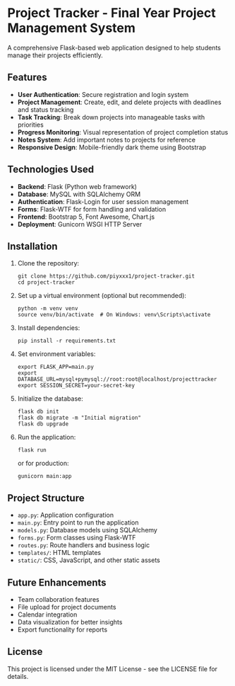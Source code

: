 # Project Tracker - Final Year Project Management System

A comprehensive Flask-based web application designed to help students  manage their  projects efficiently.

## Features

- **User Authentication**: Secure registration and login system
- **Project Management**: Create, edit, and delete projects with deadlines and status tracking
- **Task Tracking**: Break down projects into manageable tasks with priorities
- **Progress Monitoring**: Visual representation of project completion status
- **Notes System**: Add important notes to projects for reference
- **Responsive Design**: Mobile-friendly dark theme using Bootstrap

## Technologies Used

- **Backend**: Flask (Python web framework)
- **Database**: MySQL with SQLAlchemy ORM
- **Authentication**: Flask-Login for user session management
- **Forms**: Flask-WTF for form handling and validation
- **Frontend**: Bootstrap 5, Font Awesome, Chart.js
- **Deployment**: Gunicorn WSGI HTTP Server

## Installation

1. Clone the repository:
   ```
   git clone https://github.com/piyxxx1/project-tracker.git
   cd project-tracker
   ```

2. Set up a virtual environment (optional but recommended):
   ```
   python -m venv venv
   source venv/bin/activate  # On Windows: venv\Scripts\activate
   ```

3. Install dependencies:
   ```
   pip install -r requirements.txt
   ```

4. Set environment variables:
   ```
   export FLASK_APP=main.py
   export DATABASE_URL=mysql+pymysql://root:root@localhost/projecttracker
   export SESSION_SECRET=your-secret-key
   ```

5. Initialize the database:
   ```
   flask db init
   flask db migrate -m "Initial migration"
   flask db upgrade
   ```

6. Run the application:
   ```
   flask run
   ```
   or for production:
   ```
   gunicorn main:app
   ```

## Project Structure

- `app.py`: Application configuration
- `main.py`: Entry point to run the application
- `models.py`: Database models using SQLAlchemy
- `forms.py`: Form classes using Flask-WTF
- `routes.py`: Route handlers and business logic
- `templates/`: HTML templates
- `static/`: CSS, JavaScript, and other static assets

## Future Enhancements

- Team collaboration features
- File upload for project documents
- Calendar integration
- Data visualization for better insights
- Export functionality for reports

## License

This project is licensed under the MIT License - see the LICENSE file for details.
